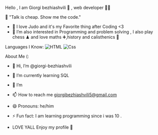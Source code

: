 Hello , I am Giorgi bezhiashvili 🧍 , web developer 👨‍💻

🚀 "Talk is cheap. Show me the code." 

- 🥋 I love Judo and it's my Favorite thing after Coding <3
- 👀 I’m also interested in Programming and problem solving , I also
   play chess ♟ and love maths ➕,history and calisthenics 💪

Languages I Know:
![HTML](https://www.shareicon.net/download/2016/08/01/639868_development.ico)
![Css]([https://www.w3docs.com/uploads/media/book_gallery/0001/02/ea50fd5ac033ccb1ab19a9aa4f1135464bbc1399.png](https://1000logos.net/wp-content/uploads/2020/09/CSS-Logo-2011.png))

About Me (:  
- 👋 Hi, I’m @giorgi-bezhiashvili
- 🌱 I’m currently learning SQL
- 💞️ I’m 
- 📫 How to reach me giorgibezhiashvili5@gmail.com
- 😄 Pronouns: he/him
- ⚡ Fun fact: I am learning programming since i was 10 .

- LOVE YALL Enjoy my profile 💞️
<!---
giorgi-bezhiashvili/giorgi-bezhiashvili is a ✨ special ✨ repository because its `README.md` (this file) appears on your GitHub profile.
You can click the Preview link to take a look at your changes.
--->
